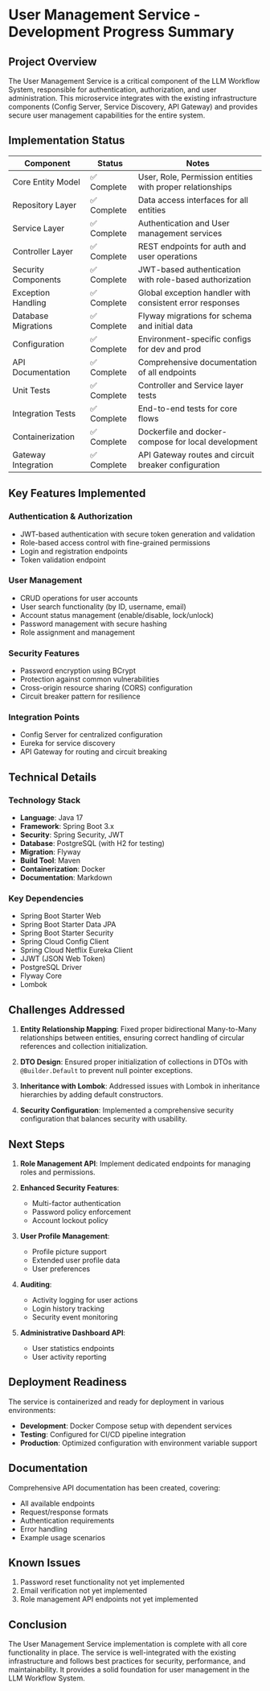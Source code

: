 # User Management Service - Development Progress Summary

## Project Overview
The User Management Service is a critical component of the LLM Workflow System, responsible for authentication, authorization, and user administration. This microservice integrates with the existing infrastructure components (Config Server, Service Discovery, API Gateway) and provides secure user management capabilities for the entire system.

## Implementation Status

| Component | Status | Notes |
|-----------|--------|-------|
| Core Entity Model | ✅ Complete | User, Role, Permission entities with proper relationships |
| Repository Layer | ✅ Complete | Data access interfaces for all entities |
| Service Layer | ✅ Complete | Authentication and User management services |
| Controller Layer | ✅ Complete | REST endpoints for auth and user operations |
| Security Components | ✅ Complete | JWT-based authentication with role-based authorization |
| Exception Handling | ✅ Complete | Global exception handler with consistent error responses |
| Database Migrations | ✅ Complete | Flyway migrations for schema and initial data |
| Configuration | ✅ Complete | Environment-specific configs for dev and prod |
| API Documentation | ✅ Complete | Comprehensive documentation of all endpoints |
| Unit Tests | ✅ Complete | Controller and Service layer tests |
| Integration Tests | ✅ Complete | End-to-end tests for core flows |
| Containerization | ✅ Complete | Dockerfile and docker-compose for local development |
| Gateway Integration | ✅ Complete | API Gateway routes and circuit breaker configuration |

## Key Features Implemented

### Authentication & Authorization
- JWT-based authentication with secure token generation and validation
- Role-based access control with fine-grained permissions
- Login and registration endpoints
- Token validation endpoint

### User Management
- CRUD operations for user accounts
- User search functionality (by ID, username, email)
- Account status management (enable/disable, lock/unlock)
- Password management with secure hashing
- Role assignment and management

### Security Features
- Password encryption using BCrypt
- Protection against common vulnerabilities
- Cross-origin resource sharing (CORS) configuration
- Circuit breaker pattern for resilience

### Integration Points
- Config Server for centralized configuration
- Eureka for service discovery
- API Gateway for routing and circuit breaking

## Technical Details

### Technology Stack
- **Language**: Java 17
- **Framework**: Spring Boot 3.x
- **Security**: Spring Security, JWT
- **Database**: PostgreSQL (with H2 for testing)
- **Migration**: Flyway
- **Build Tool**: Maven
- **Containerization**: Docker
- **Documentation**: Markdown

### Key Dependencies
- Spring Boot Starter Web
- Spring Boot Starter Data JPA
- Spring Boot Starter Security
- Spring Cloud Config Client
- Spring Cloud Netflix Eureka Client
- JJWT (JSON Web Token)
- PostgreSQL Driver
- Flyway Core
- Lombok

## Challenges Addressed

1. **Entity Relationship Mapping**: Fixed proper bidirectional Many-to-Many relationships between entities, ensuring correct handling of circular references and collection initialization.

2. **DTO Design**: Ensured proper initialization of collections in DTOs with `@Builder.Default` to prevent null pointer exceptions.

3. **Inheritance with Lombok**: Addressed issues with Lombok in inheritance hierarchies by adding default constructors.

4. **Security Configuration**: Implemented a comprehensive security configuration that balances security with usability.

## Next Steps

1. **Role Management API**: Implement dedicated endpoints for managing roles and permissions.

2. **Enhanced Security Features**:
   - Multi-factor authentication
   - Password policy enforcement 
   - Account lockout policy

3. **User Profile Management**:
   - Profile picture support
   - Extended user profile data
   - User preferences

4. **Auditing**:
   - Activity logging for user actions
   - Login history tracking
   - Security event monitoring

5. **Administrative Dashboard API**:
   - User statistics endpoints
   - User activity reporting

## Deployment Readiness
The service is containerized and ready for deployment in various environments:

- **Development**: Docker Compose setup with dependent services
- **Testing**: Configured for CI/CD pipeline integration
- **Production**: Optimized configuration with environment variable support

## Documentation
Comprehensive API documentation has been created, covering:
- All available endpoints
- Request/response formats
- Authentication requirements
- Error handling
- Example usage scenarios

## Known Issues
1. Password reset functionality not yet implemented
2. Email verification not yet implemented
3. Role management API endpoints not yet implemented

## Conclusion
The User Management Service implementation is complete with all core functionality in place. The service is well-integrated with the existing infrastructure and follows best practices for security, performance, and maintainability. It provides a solid foundation for user management in the LLM Workflow System.
